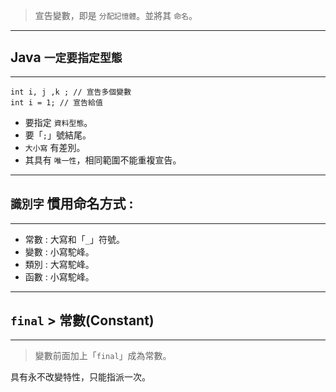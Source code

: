 >宣告變數，即是 `分配記憶體`。並將其 `命名`。



---
## Java `一定要指定型態`
---

    int i, j ,k ; // 宣告多個變數
    int i = 1; // 宣告給值

* 要指定 `資料型態`。
* 要「`;`」號結尾。
* `大小寫` 有差別。
* 其具有 `唯一性`，相同範圍不能重複宣告。

---
## `識別字` 慣用命名方式 : 
---

* 常數 : 大寫和「`_`」符號。
* 變數 : 小寫駝峰。
* 類別 : 大寫駝峰。
* 函數 : 小寫駝峰。

---
## `final` > 常數(Constant)
---

>變數前面加上「`final`」成為常數。

具有永不改變特性，只能指派一次。

